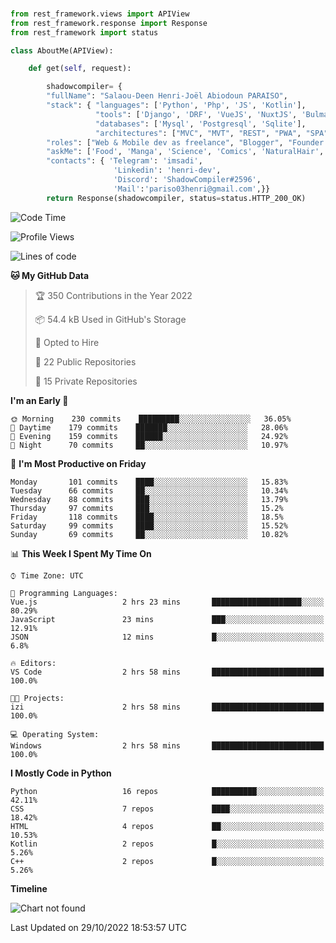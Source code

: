 ###
```python
from rest_framework.views import APIView
from rest_framework.response import Response
from rest_framework import status

class AboutMe(APIView):

    def get(self, request):

        shadowcompiler= {
        "fullName": "Salaou-Deen Henri-Joël Abiodoun PARAISO",
        "stack": { "languages": ['Python', 'Php', 'JS', 'Kotlin'],
                   "tools": ['Django', 'DRF', 'VueJS', 'NuxtJS', 'Bulma', 'Beufy'],
                   "databases": ['Mysql', 'Postgresql', 'Sqlite'],
                   "architectures": ["MVC", "MVT", "REST", "PWA", "SPA"]},        
        "roles": ["Web & Mobile dev as freelance", "Blogger", "Founder at @henrid3v", "Mentor"],
        "askMe": ['Food', 'Manga', 'Science', 'Comics', 'NaturalHair', 'Photography', 'Tech', 'Programming'],
        "contacts": { 'Telegram': 'imsadi',
                       'Linkedin': 'henri-dev',
                       'Discord': 'ShadowCompiler#2596',
                       'Mail':'pariso03henri@gmail.com',}}
        return Response(shadowcompiler, status=status.HTTP_200_OK)

```                    

<!--START_SECTION:waka-->
![Code Time](http://img.shields.io/badge/Code%20Time-374%20hrs%2043%20mins-blue)

![Profile Views](http://img.shields.io/badge/Profile%20Views-0-blue)

![Lines of code](https://img.shields.io/badge/From%20Hello%20World%20I%27ve%20Written-66%20Thousand%20lines%20of%20code-blue)

**🐱 My GitHub Data** 

> 🏆 350 Contributions in the Year 2022
 > 
> 📦 54.4 kB Used in GitHub's Storage 
 > 
> 💼 Opted to Hire
 > 
> 📜 22 Public Repositories 
 > 
> 🔑 15 Private Repositories  
 > 
**I'm an Early 🐤** 

```text
🌞 Morning    230 commits    █████████░░░░░░░░░░░░░░░░   36.05% 
🌆 Daytime    179 commits    ███████░░░░░░░░░░░░░░░░░░   28.06% 
🌃 Evening    159 commits    ██████░░░░░░░░░░░░░░░░░░░   24.92% 
🌙 Night      70 commits     ██░░░░░░░░░░░░░░░░░░░░░░░   10.97%

```
📅 **I'm Most Productive on Friday** 

```text
Monday       101 commits    ████░░░░░░░░░░░░░░░░░░░░░   15.83% 
Tuesday      66 commits     ██░░░░░░░░░░░░░░░░░░░░░░░   10.34% 
Wednesday    88 commits     ███░░░░░░░░░░░░░░░░░░░░░░   13.79% 
Thursday     97 commits     ███░░░░░░░░░░░░░░░░░░░░░░   15.2% 
Friday       118 commits    ████░░░░░░░░░░░░░░░░░░░░░   18.5% 
Saturday     99 commits     ████░░░░░░░░░░░░░░░░░░░░░   15.52% 
Sunday       69 commits     ██░░░░░░░░░░░░░░░░░░░░░░░   10.82%

```


📊 **This Week I Spent My Time On** 

```text
⌚︎ Time Zone: UTC

💬 Programming Languages: 
Vue.js                   2 hrs 23 mins       ████████████████████░░░░░   80.29% 
JavaScript               23 mins             ███░░░░░░░░░░░░░░░░░░░░░░   12.91% 
JSON                     12 mins             █░░░░░░░░░░░░░░░░░░░░░░░░   6.8%

🔥 Editors: 
VS Code                  2 hrs 58 mins       █████████████████████████   100.0%

🐱‍💻 Projects: 
izi                      2 hrs 58 mins       █████████████████████████   100.0%

💻 Operating System: 
Windows                  2 hrs 58 mins       █████████████████████████   100.0%

```

**I Mostly Code in Python** 

```text
Python                   16 repos            ██████████░░░░░░░░░░░░░░░   42.11% 
CSS                      7 repos             ████░░░░░░░░░░░░░░░░░░░░░   18.42% 
HTML                     4 repos             ██░░░░░░░░░░░░░░░░░░░░░░░   10.53% 
Kotlin                   2 repos             █░░░░░░░░░░░░░░░░░░░░░░░░   5.26% 
C++                      2 repos             █░░░░░░░░░░░░░░░░░░░░░░░░   5.26%

```


**Timeline**

![Chart not found](https://raw.githubusercontent.com/shadowcompiler/shadowcompiler/main/charts/bar_graph.png) 


 Last Updated on 29/10/2022 18:53:57 UTC
<!--END_SECTION:waka-->

